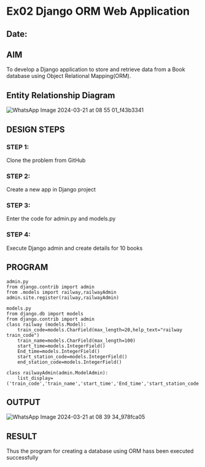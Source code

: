 # Ex02 Django ORM Web Application
## Date: 

## AIM
To develop a Django application to store and retrieve data from a Book database using Object Relational Mapping(ORM).

## Entity Relationship Diagram

![WhatsApp Image 2024-03-21 at 08 55 01_f43b3341](https://github.com/vembuu07/ORM/assets/150772461/eebeda6e-279f-49db-82f3-308f181e9c6a)


## DESIGN STEPS

### STEP 1:
Clone the problem from GitHub

### STEP 2:
Create a new app in Django project

### STEP 3:
Enter the code for admin.py and models.py

### STEP 4:
Execute Django admin and create details for 10 books

## PROGRAM


```
admin.py
from django.contrib import admin
from .models import railway,railwayAdmin
admin.site.register(railway,railwayAdmin)

models.py
from django.db import models
from django.contrib import admin
class railway (models.Model):
    train_code=models.CharField(max_length=20,help_text="railway train_code")
    train_name=models.CharField(max_length=100)
    start_time=models.IntegerField()
    End_time=models.IntegerField()
    start_station_code=models.IntegerField()
    end_station_code=models.IntegerField()
     
class railwayAdmin(admin.ModelAdmin):
    list_display=('train_code','train_name','start_time','End_time','start_station_code','end_station_code',)
```

## OUTPUT

![WhatsApp Image 2024-03-21 at 08 39 34_978fca05](https://github.com/vembuu07/ORM/assets/150772461/c17d4722-a349-4248-a0d5-de791eb25bcd)



## RESULT
Thus the program for creating a database using ORM hass been executed successfully
